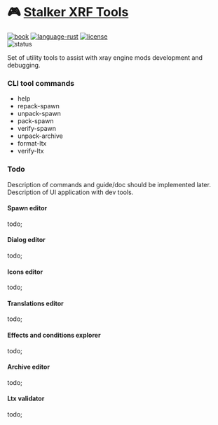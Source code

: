 # 🎮 [Stalker XRF Tools](README.md)

[![book](https://img.shields.io/badge/docs-book-blue.svg?style=flat)](https://xray-forge.github.io/stalker-xrf-book)
[![language-rust](https://img.shields.io/badge/language-rust-orange.svg?style=flat)](https://github.com/xray-forge/stalker-xrf-tools/search?l=rust)
[![license](https://img.shields.io/badge/license-MIT-blue.svg?style=flat)](https://github.com/Neloreck/dreamstate/blob/master/LICENSE)
<br/>
![status](https://github.com/xray-forge/stalker-xrf-tools/actions/workflows/build_and_test.yml/badge.svg)

Set of utility tools to assist with xray engine mods development and debugging.

### CLI tool commands

- help
- repack-spawn
- unpack-spawn
- pack-spawn
- verify-spawn
- unpack-archive
- format-ltx
- verify-ltx

### Todo

Description of commands and guide/doc should be implemented later. <br/>
Description of UI application with dev tools.

#### Spawn editor

todo;

#### Dialog editor

todo;

#### Icons editor

todo;

#### Translations editor

todo;

#### Effects and conditions explorer

todo;

#### Archive editor

todo;

#### Ltx validator

todo;
